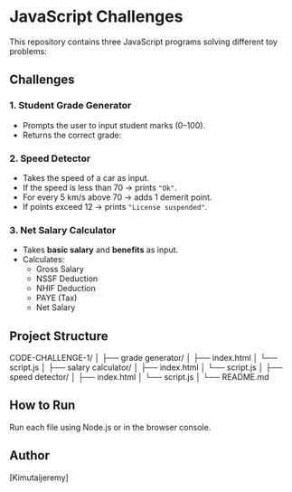 # JavaScript Challenges

This repository contains three JavaScript programs solving different toy problems:

## Challenges

### 1. Student Grade Generator
- Prompts the user to input student marks (0–100).
- Returns the correct grade:

### 2. Speed Detector
- Takes the speed of a car as input.
- If the speed is less than 70 → prints `"Ok"`.
- For every 5 km/s above 70 → adds 1 demerit point.
- If points exceed 12 → prints `"License suspended"`.

### 3. Net Salary Calculator
- Takes **basic salary** and **benefits** as input.
- Calculates:
  - Gross Salary
  - NSSF Deduction
  - NHIF Deduction
  - PAYE (Tax)
  - Net Salary

## Project Structure

CODE-CHALLENGE-1/
│
├── grade generator/
│ ├── index.html
│ └── script.js
│
├── salary calculator/
│ ├── index.html
│ └── script.js
│
├── speed detector/
│ ├── index.html
│ └── script.js
│
└── README.md


## How to Run
Run each file using Node.js or in the browser console.

## Author
[Kimutaijeremy]


